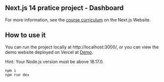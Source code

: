 ## Next.js 14 pratice project - Dashboard

For more information, see the [course curriculum](https://nextjs.org/learn) on the Next.js Website.

## How to use it

You can run the project locally at http://localhost:3000/, or you can view the demo website deployed on Vercel at [Demo](https://nextjs14-dashborad-seven.vercel.app/).

Hint: Your Node.js version must be above 18.17.0.

```
npm i
npm run dev
```
